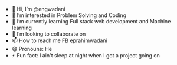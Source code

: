 - 👋 Hi, I’m @engwadani
- 👀 I’m interested in Problem Solving and Coding
- 🌱 I’m currently learning Full stack web development and Machine learning
- 💞️ I’m looking to collaborate on 
- 📫 How to reach me FB eprahimwadani
- 😄 Pronouns: He
- ⚡ Fun fact: I ain't sleep at night when I got a project going on

<!---
engwadani/engwadani is a ✨ special ✨ repository because its `README.md` (this file) appears on your GitHub profile.
You can click the Preview link to take a look at your changes.
--->
